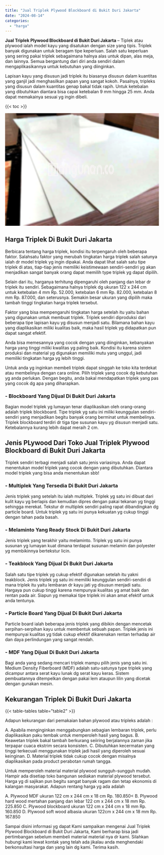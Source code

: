 ```yaml
---
title: "Jual Triplek Plywood Blockboard di Bukit Duri Jakarta"
date: "2024-08-14"
categories: 
  - "harga"
---
```


**Jual Triplek Plywood Blockboard di Bukit Duri Jakarta** – Tiplek atau plywood ialah model kayu yang disatukan dengan size yang tipis. Triplek banyak digunakan untuk beragam tipe keperluan. Salah satu keperluan yang sering pakai triplek sebagaimana halnya alas untuk dipan, alas meja, dan lainnya. Semua bergantung dari diri anda sendiri dalam mengaplikasikannya untuk kebutuhan yang diinginkan.

Lapisan kayu yang disusun jadi triplek itu biasanya disusun dalam kuantitas yang ganjil jadi menghasilkan papan yang sangat kokoh. Pasalnya, tripleks yang disusun dalam kuantitas genap bakal tidak rapih. Untuk ketebalan yang dibutuhkan diantara bisa capai ketebalan 9 mm hingga 25 mm. Anda dapat memakainya sesuai yg ingin dibeli.

{{< toc >}}

![Jual Triplek Plywood Blockboard di Bukit Duri Jakarta](/images/jual-triplek-murah-43.png)

## Harga Triplek Di Bukit Duri Jakarta

Berbicara tentang harga triplek, kondisi itu terpengaruh oleh beberapa faktor. Salahsatu faktor yang merubah tingkatan harga triplek salah satunya ialah dr model triplek yg ingin dipakai. Anda dapat lihat salah satu tipe triplek di atas, tiap-tiap jenis memiliki keistimewaan sendiri-sendiri yg akan menjadikan sangat banyak orang dapat memilih type triplek yg dapat dipilih.

Selain dari itu, harganya terhitung dipengaruhi oleh panjang dan lebar dr triplek itu sendiri. Sebagaimana halnya triplek dg ukuran 122 x 244 cm untuk ketebalan 4 mm Rp. 52.000, ketebalan 6 mm Rp. 82.000, ketebalan 8 mm Rp. 87.000, dan seterusnya. Semakin besar ukuran yang dipilih maka tambah tinggi tingkatan harga triplek tersebut.

Faktor yang bisa mempengaruhi tingkatan harga setelah itu yaitu bahan yang digunakan untuk membuat triplek. Triplek sendiri diproduksi dari beberapa tipe lapisan kayu yg disusun menjadi satu. Bilamana bahan kayu yang diaplikasikan miliki kualitas baik, maka hasil triplek yg didapatkan pun dapat sangat efektif.

Anda bisa memesannya yang cocok dengan yang diinginkan, kebanyakan harga yang tinggi miliki kwalitas yg paling baik. Kondisi itu karena sistem produksi dan material yg digunakan memiliki mutu yang unggul, jadi memiliki tingkatan harga yg lebih tinggi.

Untuk anda yg inginkan membeli triplek dapat singgah ke toko kita terdekat atau membelinya dengan cara online. Pilih triplek yang cocok dg kebutuhan yg anda perlukan. Dengan begitu, anda bakal mendapatkan triplek yang pas yang cocok dg apa yang diharapkan.

### \- Blockboard Yang Dijual Di Bukit Duri Jakarta

Bagian model triplek yg lumayan tenar diaplikasikan oleh orang-orang adalah triplek blockboard. Tipe triplek yg satu ini miliki keunggulan sendiri-sendiri yang menjadikan begitu banyak orang berminat untuk membelinya. Triplek blockboard terdiri dr tiga tipe susunan kayu yg disusun menjadi satu. Ketebalannya kurang lebih dapat meraih 2 cm.

## Jenis PLywood Dari Toko Jual Triplek Plywood Blockboard di Bukit Duri Jakarta

Triplek sendiri terbagi menjadi salah satu jenis variasinya. Anda dapat menentukan model triplek yang cocok dengan yang dibutuhkan. Diantara model triplek yang bisa anda menentukan sbb!

### \- Multiplek Yang Tersedia Di Bukit Duri Jakarta

Jenis triplek yang setelah itu ialah multiplek. Triplek yg satu ini dibuat dari kulit kayu yg berlapis dan kemudian dipres dengan pakai tekanan yg tinggi sehingga merekat. Tekstur dr multiplek sendiri paling rapat dibandingkan dg particle board. Untuk triplek yg satu ini punya kekuatan yg cukup tinggi dengan tahan pada basah.

### \- Melaminto Yang Ready Stock Di Bukit Duri Jakarta

Jenis triplek yang terakhir yaitu melaminto. Triplek yg satu ini punya susunan yg lumayan kuat dimana terdapat susunan melamin dan polyester yg membikinnya bertekstur licin.

### \- Teakblock Yang Dijual Di Bukit Duri Jakarta

Salah satu tipe triplek yg cukup efektif digunakan setelah itu yakni teakblock. Jenis triplek yg satu ini memiliki keunggulan sendiri-sendiri di mana triplek itu yaitu lembaran dr kayu jati yg disusun menjadi satu. Hargaya pun cukup tinggi karena mempunyai kualitas yg amat baik dan rentan pada air. Siapun yg memakai tipe triplek ini akan amat efektif untuk anda tentunya.

### \- Particle Board Yang Dijual Di Bukit Duri Jakarta

Particle board ialah beberapa jenis triplek yang dibikin dengan mencetak serpihan-serpihan kayu untuk membentuk sebuah papan. Triplek jenis ini mempunyai kualitas yg tidak cukup efektif dikarenakan rentan terhadap air dan daya perlindungan yang sangat rendah.

### \- MDF Yang Dijual Di Bukit Duri Jakarta

Bagi anda yang sedang mencari triplek mampu pilih jenis yang satu ini. Medium Density Fiberboard (MDF) adalah satu-satunya type triplek yang dicampur antara serat kayu lunak dg serat kayu keras. Sistem pembuatannya ditempelkan dengan pakai lem ataupun lilin yang dicetak dengan gunakan mesin.

## Kekurangan Triplek Di Bukit Duri Jakarta

{{< table-tables table="table2" >}}

Adapun kekurangan dari pemakaian bahan plywood atau tripleks adalah :

A. Apabila menginginkan menggabungkan sebagian lembaran triplek, perlu diaplikasikan paku tembak untuk memperoleh hasil yang bagus. B. Keawetan triplek bakal tambah berkurang seiiring berjalannya zaman jika terpapar cuaca ekstrim secara konsisten. C. Dibutuhkan kecermatan yang tinggi terkecuali menggunakan triplek jadi hasil yang diperoleh sesuai keinginan. D. Material triplek tidak cukup cocok dengan misalnya diaplikasikan pada product perabotan rumah tangga.

Untuk memperoleh material material plywood sungguh-sungguh mudah. Hampir ada disetiap toko bangunan sediakan material plywood tersebut. Harga yg di sajikan pun begitu sangat banyak ragam dan tetap ekonomis di kalangan masyarakat. Adapun rentang harga yg ada adalah

A. Plywood MDF ukuran 122 cm x 244 cm x 18 cm Rp. 180.850< B. Plywood hard wood mertahan panjang dan lebar 122 cm x 244 cm x 18 mm Rp. 225.850 C. Plywood blockboard ukuran 122 cm x 244 cm x 18 mm Rp. 160.850 D. Plywood soft wood albasia ukuran 122cm x 244 cm x 18 mm Rp. 167.850

Sampai disini informasi yg dapat Kami sampaikan mengenai Jual Triplek Plywood Blockboard di Bukit Duri Jakarta, Kami berharap bisa jadi pertimbangan sebelum membeli material material nya dr kami. Silahkan hubungi kami lewat kontak yang telah ada jikalau anda menghendaki berkonsultasi harga dan yang lain dg kami. Terima kasih.
